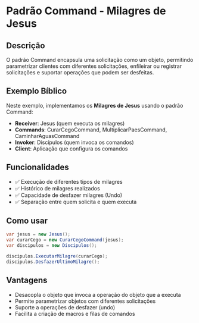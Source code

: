 # Padrão Command - Milagres de Jesus

## Descrição
O padrão Command encapsula uma solicitação como um objeto, permitindo parametrizar clientes com diferentes solicitações, enfileirar ou registrar solicitações e suportar operações que podem ser desfeitas.

## Exemplo Bíblico
Neste exemplo, implementamos os **Milagres de Jesus** usando o padrão Command:

- **Receiver**: Jesus (quem executa os milagres)
- **Commands**: CurarCegoCommand, MultiplicarPaesCommand, CaminharAguasCommand
- **Invoker**: Discípulos (quem invoca os comandos)
- **Client**: Aplicação que configura os comandos

## Funcionalidades
- ✅ Execução de diferentes tipos de milagres
- ✅ Histórico de milagres realizados
- ✅ Capacidade de desfazer milagres (Undo)
- ✅ Separação entre quem solicita e quem executa

## Como usar
```csharp
var jesus = new Jesus();
var curarCego = new CurarCegoCommand(jesus);
var discipulos = new Discipulos();

discipulos.ExecutarMilagre(curarCego);
discipulos.DesfazerUltimoMilagre();
```

## Vantagens
- Desacopla o objeto que invoca a operação do objeto que a executa
- Permite parametrizar objetos com diferentes solicitações
- Suporte a operações de desfazer (undo)
- Facilita a criação de macros e filas de comandos
